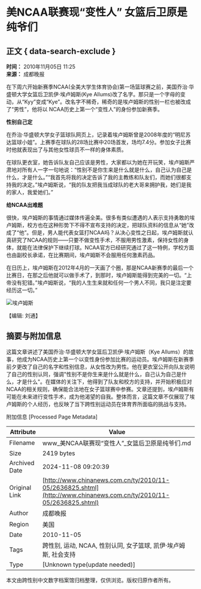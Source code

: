 # 美NCAA联赛现“变性人” 女篮后卫原是纯爷们

## 正文 { data-search-exclude }


**时间：** 2010年11月05日 11:25  
**来源：** 成都晚报  

在下周六开始新赛季NCAA(全美大学生体育协会)第一场篮球赛之前，美国乔治·华盛顿大学女篮后卫凯伊·埃卢姆斯(Kye Allums)改了名字。那只是一个字母的变动，从“Kyy”变成“Kye”。改名字不稀奇，稀奇的是埃卢姆斯的性别一栏也被改成了“男性”，他将以 NCAA历史上第一个“变性人”的身份参加新赛季。

**性别自己定**

在乔治·华盛顿大学女子篮球队网页上，记录着埃卢姆斯曾是2008年度的“明尼苏达篮球小姐”。上赛季在球队的28场比赛中20场首发，场均7.4分。参加女子比赛时他就表现出了与其他女性球员不一样的身体素质。

在球队更衣室，她告诉队友自己应该是男性，大家都以为她在开玩笑，埃卢姆斯严肃地对所有人一字一句地说：“性别不是你生来是什么就是什么，自己认为自己是什么，才是什么。”“我首先将我的决定告诉了我的主教练和队友们，而她们很都支持我的决定。”埃卢姆斯说，“我的队友把我当成球队的老大哥来拥护我，她们是我的家人，我爱她们。”

**给NCAA出难题**

很快，埃卢姆斯的事情通过媒体传遍全美。很多有类似遭遇的人表示支持勇敢的埃卢姆斯，校方也在这种形势下不得不宣布支持的决定，把球队资料的信息从“她”改成了“他”。但是，男人能代表女篮打NCAA吗？从决心变性之日起，埃卢姆斯就认真研究了NCAA的规则——只要不做变性手术，不服用男性激素，保持女性的身体，就能在法律保护下继续打球。NCAA官方已经研究通过了这一特例，学校方面也由副校长承诺，在比赛期间，埃卢姆斯不会服用任何激素药品。

在日历上，埃卢姆斯在2012年4月的一天画了个圈，那是NCAA新赛季的最后一个比赛日，在那之后他就可以做手术了，到那时，埃卢姆斯能得到完美的一切。“上帝没有犯错。”埃卢姆斯说，“我的人生生来就和任何一个男人不同，我只是注定要经历这一切。”

![埃卢姆斯](http://www.chinanews.com.cn/fileftp/2010/04/2010-04-23/U76P4T47D13180F981DT20100423110629.jpg)

【编辑: 刘通】

## 摘要与附加信息

<!-- tcd_abstract -->
这篇文章讲述了美国乔治·华盛顿大学女篮后卫凯伊·埃卢姆斯（Kye Allums）的故事，他成为NCAA历史上第一个以变性身份参加比赛的运动员。埃卢姆斯在新赛季前夕更改了自己的名字和性别信息，从女性改为男性。他在更衣室公开向队友说明了自己的性别认同，强调"性别不是你生来是什么就是什么，自己认为自己是什么，才是什么"。在媒体的关注下，他得到了队友和校方的支持，并开始积极应对NCAA的相关规则，确保能合法地在女子篮球赛中参赛。文章还提到，埃卢姆斯有可能在未来进行变性手术，成为他渴望的自我。整体而言，这篇文章不仅展现了埃卢姆斯的个人经历，也反映了当下跨性别运动员在体育界所面临的挑战与支持。
<!-- tcd_abstract_end -->

附加信息 [Processed Page Metadata]

| Attribute       | Value                                  |
|-----------------|----------------------------------------|
| Filename        | www_美NCAA联赛现“变性人”_女篮后卫原是纯爷们.md                             |
| Size            | 2419 bytes                           |
| Archived Date   | 2024-11-08 09:20:39                             |
| Original Link   | [http://www.chinanews.com.cn/ty/2010/11-05/2636825.shtml](http://www.chinanews.com.cn/ty/2010/11-05/2636825.shtml)                       |
| Author          | 成都晚报                               |
| Region          | 美国                               |
| Date            | 2010-11-05                                 |
| Tags            | 跨性别, 运动, NCAA, 性别认同, 女子篮球, 凯伊·埃卢姆斯, 社会支持                                 |
| Type            | [Unknown type(update needed)]                                 |
<!-- tcd_table_end -->

本文由跨性别中文数字档案馆归档整理，仅供浏览。版权归原作者所有。
